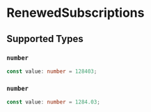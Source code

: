 # RenewedSubscriptions


## Supported Types

### `number`

```typescript
const value: number = 128403;
```

### `number`

```typescript
const value: number = 1284.03;
```

